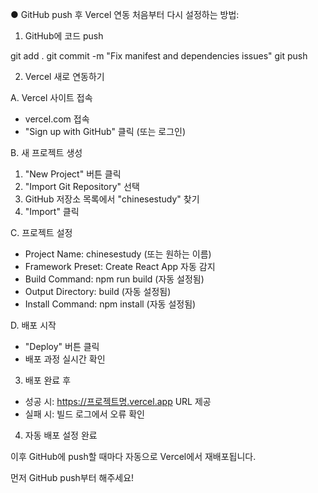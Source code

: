 ● GitHub push 후 Vercel 연동 처음부터 다시 설정하는 방법:

  1. GitHub에 코드 push

  git add .
  git commit -m "Fix manifest and dependencies issues"
  git push

  2. Vercel 새로 연동하기

  A. Vercel 사이트 접속

  - vercel.com 접속
  - "Sign up with GitHub" 클릭 (또는 로그인)

  B. 새 프로젝트 생성

  1. "New Project" 버튼 클릭
  2. "Import Git Repository" 선택
  3. GitHub 저장소 목록에서 "chinesestudy" 찾기
  4. "Import" 클릭

  C. 프로젝트 설정

  - Project Name: chinesestudy (또는 원하는 이름)
  - Framework Preset: Create React App 자동 감지
  - Build Command: npm run build (자동 설정됨)
  - Output Directory: build (자동 설정됨)
  - Install Command: npm install (자동 설정됨)

  D. 배포 시작

  - "Deploy" 버튼 클릭
  - 배포 과정 실시간 확인

  3. 배포 완료 후

  - 성공 시: https://프로젝트명.vercel.app URL 제공
  - 실패 시: 빌드 로그에서 오류 확인

  4. 자동 배포 설정 완료

  이후 GitHub에 push할 때마다 자동으로 Vercel에서 재배포됩니다.        

  먼저 GitHub push부터 해주세요!
